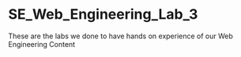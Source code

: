 # SE_Web_Engineering_Lab_3
These are the labs we done to have hands on experience of our Web Engineering Content 

